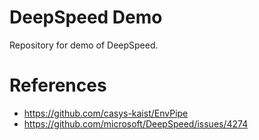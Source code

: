 # DeepSpeed Demo

Repository for demo of DeepSpeed.

# References

- https://github.com/casys-kaist/EnvPipe
- https://github.com/microsoft/DeepSpeed/issues/4274